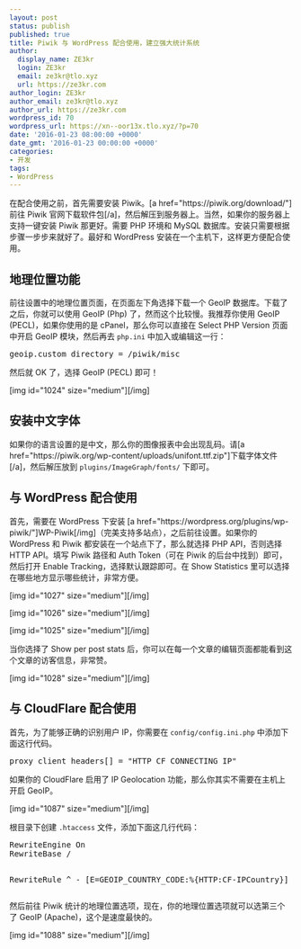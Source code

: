 ```yaml
---
layout: post
status: publish
published: true
title: Piwik 与 WordPress 配合使用，建立强大统计系统
author:
  display_name: ZE3kr
  login: ZE3kr
  email: ze3kr@tlo.xyz
  url: https://ze3kr.com
author_login: ZE3kr
author_email: ze3kr@tlo.xyz
author_url: https://ze3kr.com
wordpress_id: 70
wordpress_url: https://xn--oor13x.tlo.xyz/?p=70
date: '2016-01-23 08:00:00 +0000'
date_gmt: '2016-01-23 00:00:00 +0000'
categories:
- 开发
tags:
- WordPress
---
```

<p>在配合使用之前，首先需要安装 Piwik。[a href="https://piwik.org/download/"]前往 Piwik 官网下载软件包[/a]，然后解压到服务器上。当然，如果你的服务器上支持一键安装 Piwik 那更好。需要 PHP 环境和 MySQL 数据库。安装只需要根据步骤一步步来就好了。最好和 WordPress 安装在一个主机下，这样更方便配合使用。</p>
<h2>地理位置功能</h2>
<p>前往设置中的地理位置页面，在页面左下角选择下载一个 GeoIP 数据库。下载了之后，你就可以使用 GeoIP (Php) 了，然而这个比较慢。我推荐你使用 GeoIP (PECL)，如果你使用的是 cPanel，那么你可以直接在 Select PHP Version 页面中开启 GeoIP 模<!--more-->块，然后再去 <code>php.ini</code> 中加入或编辑这一行：</p>
<pre class="lang:ini decode:true">geoip.custom_directory = /piwik/misc</pre>
<p>然后就 OK 了，选择 GeoIP (PECL) 即可！</p>
<p>[img id="1024" size="medium"][/img]</p>
<h2>安装中文字体</h2>
<p>如果你的语言设置的是中文，那么你的图像报表中会出现乱码。请[a href="https://piwik.org/wp-content/uploads/unifont.ttf.zip"]下载字体文件[/a]，然后解压放到 <code>plugins/ImageGraph/fonts/</code> 下即可。</p>
<h2>与 WordPress 配合使用</h2>
<p>首先，需要在 WordPress 下安装 [a href="https://wordpress.org/plugins/wp-piwik/"]WP-Piwik[/img]（完美支持多站点），之后前往设置。如果你的 WordPress 和 Piwik 都安装在一个站点下了，那么就选择 PHP API，否则选择 HTTP API。填写 Piwik 路径和 Auth Token（可在 Piwik 的后台中找到）即可，然后打开 Enable Tracking，选择默认跟踪即可。在 Show Statistics 里可以选择在哪些地方显示哪些统计，非常方便。</p>
<p>[img id="1027" size="medium"][/img]</p>
<p>[img id="1026" size="medium"][/img]</p>
<p>[img id="1025" size="medium"][/img]</p>
<p>当你选择了 Show per post stats 后，你可以在每一个文章的编辑页面都能看到这个文章的访客信息，非常赞。</p>
<p>[img id="1028" size="medium"][/img]</p>
<h2>与 CloudFlare 配合使用</h2>
<p>首先，为了能够正确的识别用户 IP，你需要在 <code>config/config.ini.php</code> 中添加下面这行代码。</p>
<pre class="lang:ini decode:true ">proxy_client_headers[] = "HTTP_CF_CONNECTING_IP"</pre>
<p>如果你的 CloudFlare 启用了 IP Geolocation 功能，那么你其实不需要在主机上开启 GeoIP。</p>
<p>[img id="1087" size="medium"][/img]</p>
<p>根目录下创建 <code>.htaccess</code> 文件，添加下面这几行代码：</p>
<pre class="lang:apache decode:true ">RewriteEngine On
RewriteBase /

RewriteRule ^ - [E=GEOIP_COUNTRY_CODE:%{HTTP:CF-IPCountry}]</pre>
<p>然后前往 Piwik 统计的地理位置选项，现在，你的地理位置选项就可以选第三个了 GeoIP (Apache)，这个是速度最快的。</p>
<p>[img id="1088" size="medium"][/img]</p>
